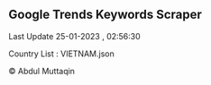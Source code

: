 

## Google Trends Keywords Scraper 
 
Last Update 25-01-2023 , 02:56:30

Country List :
VIETNAM.json



© Abdul Muttaqin 

